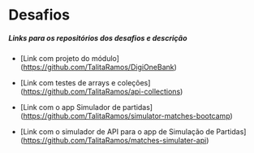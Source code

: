 # Desafios

##### Links para os repositórios dos desafios e descrição

* [Link com projeto do módulo] (https://github.com/TalitaRamos/DigiOneBank)

* [Link com testes de arrays e coleções] (https://github.com/TalitaRamos/api-collections)

* [Link com o app Simulador de partidas] (https://github.com/TalitaRamos/simulator-matches-bootcamp)

* [Link com o simulador de API para o app de Simulação de Partidas] (https://github.com/TalitaRamos/matches-simulater-api)